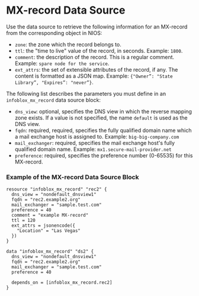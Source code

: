 # MX-record Data Source

Use the data source to retrieve the following information for an MX-record from the corresponding object in NIOS:

* `zone`: the zone which the record belongs to.
* `ttl`: the "time to live" value of the record, in seconds. Example: `1800`.
* `comment`: the description of the record. This is a regular comment. Example: `spare node for the service`.
* `ext_attrs`: the set of extensible attributes of the record, if any. The content is formatted as a JSON map. Example: `{"Owner”: "State Library”, "Expires”: "never”}`.

The following list describes the parameters you must define in an `infoblox_mx_record` data source block:

* `dns_view`: optional, specifies the DNS view in which the reverse mapping zone exists. If a value is not specified, the name `default` is used as the DNS view.
* `fqdn`: required, required, specifies the fully qualified domain name which a mail exchange host is assigned to. Example: `big-big-company.com`
* `mail_exchanger`: required, specifies the mail exchange host's fully qualified domain name. Example: `mx1.secure-mail-provider.net`
* `preference`: required, specifies the preference number (0-65535) for this MX-record.

### Example of the MX-record Data Source Block

```hcl
resource "infoblox_mx_record" "rec2" {
  dns_view = "nondefault_dnsview1"
  fqdn = "rec2.example2.org"
  mail_exchanger = "sample.test.com"
  preference = 40
  comment = "example MX-record"
  ttl = 120
  ext_attrs = jsonencode({
    "Location" = "Las Vegas"
  })
}

data "infoblox_mx_record" "ds2" {
  dns_view = "nondefault_dnsview1"
  fqdn = "rec2.example2.org"
  mail_exchanger = "sample.test.com"
  preference = 40

  depends_on = [infoblox_mx_record.rec2]
}
```
